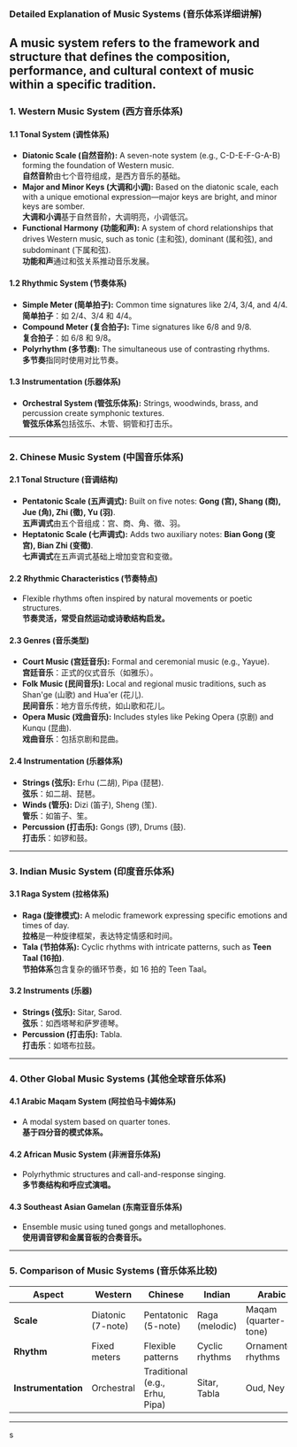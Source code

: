 ### **Detailed Explanation of Music Systems (音乐体系详细讲解)**

A **music system** refers to the framework and structure that defines the composition, performance, and cultural context of music within a specific tradition. 
---

### **1. Western Music System (西方音乐体系)**

#### **1.1 Tonal System (调性体系)**  
- **Diatonic Scale (自然音阶):** A seven-note system (e.g., C-D-E-F-G-A-B) forming the foundation of Western music.  
  **自然音阶**由七个音符组成，是西方音乐的基础。  
- **Major and Minor Keys (大调和小调):** Based on the diatonic scale, each with a unique emotional expression—major keys are bright, and minor keys are somber.  
  **大调和小调**基于自然音阶，大调明亮，小调低沉。  
- **Functional Harmony (功能和声):** A system of chord relationships that drives Western music, such as tonic (主和弦), dominant (属和弦), and subdominant (下属和弦).  
  **功能和声**通过和弦关系推动音乐发展。

#### **1.2 Rhythmic System (节奏体系)**  
- **Simple Meter (简单拍子):** Common time signatures like 2/4, 3/4, and 4/4.  
  **简单拍子**：如 2/4、3/4 和 4/4。  
- **Compound Meter (复合拍子):** Time signatures like 6/8 and 9/8.  
  **复合拍子**：如 6/8 和 9/8。  
- **Polyrhythm (多节奏):** The simultaneous use of contrasting rhythms.  
  **多节奏**指同时使用对比节奏。

#### **1.3 Instrumentation (乐器体系)**  
- **Orchestral System (管弦乐体系):** Strings, woodwinds, brass, and percussion create symphonic textures.  
  **管弦乐体系**包括弦乐、木管、铜管和打击乐。  

---

### **2. Chinese Music System (中国音乐体系)**

#### **2.1 Tonal Structure (音调结构)**  
- **Pentatonic Scale (五声调式):** Built on five notes: **Gong (宫), Shang (商), Jue (角), Zhi (徵), Yu (羽)**.  
  **五声调式**由五个音组成：宫、商、角、徵、羽。  
- **Heptatonic Scale (七声调式):** Adds two auxiliary notes: **Bian Gong (变宫), Bian Zhi (变徵)**.  
  **七声调式**在五声调式基础上增加变宫和变徵。  

#### **2.2 Rhythmic Characteristics (节奏特点)**  
- Flexible rhythms often inspired by natural movements or poetic structures.  
  **节奏灵活，常受自然运动或诗歌结构启发。**  

#### **2.3 Genres (音乐类型)**  
- **Court Music (宫廷音乐):** Formal and ceremonial music (e.g., Yayue).  
  **宫廷音乐**：正式的仪式音乐（如雅乐）。  
- **Folk Music (民间音乐):** Local and regional music traditions, such as Shan'ge (山歌) and Hua'er (花儿).  
  **民间音乐**：地方音乐传统，如山歌和花儿。  
- **Opera Music (戏曲音乐):** Includes styles like Peking Opera (京剧) and Kunqu (昆曲).  
  **戏曲音乐**：包括京剧和昆曲。  

#### **2.4 Instrumentation (乐器体系)**  
- **Strings (弦乐):** Erhu (二胡), Pipa (琵琶).  
  **弦乐**：如二胡、琵琶。  
- **Winds (管乐):** Dizi (笛子), Sheng (笙).  
  **管乐**：如笛子、笙。  
- **Percussion (打击乐):** Gongs (锣), Drums (鼓).  
  **打击乐**：如锣和鼓。  

---

### **3. Indian Music System (印度音乐体系)**

#### **3.1 Raga System (拉格体系)**  
- **Raga (旋律模式):** A melodic framework expressing specific emotions and times of day.  
  **拉格**是一种旋律框架，表达特定情感和时间。  
- **Tala (节拍体系):** Cyclic rhythms with intricate patterns, such as **Teen Taal (16拍)**.  
  **节拍体系**包含复杂的循环节奏，如 16 拍的 Teen Taal。  

#### **3.2 Instruments (乐器)**  
- **Strings (弦乐):** Sitar, Sarod.  
  **弦乐**：如西塔琴和萨罗德琴。  
- **Percussion (打击乐):** Tabla.  
  **打击乐**：如塔布拉鼓。  

---

### **4. Other Global Music Systems (其他全球音乐体系)**

#### **4.1 Arabic Maqam System (阿拉伯马卡姆体系)**  
- A modal system based on quarter tones.  
  **基于四分音的模式体系。**  

#### **4.2 African Music System (非洲音乐体系)**  
- Polyrhythmic structures and call-and-response singing.  
  **多节奏结构和呼应式演唱。**  

#### **4.3 Southeast Asian Gamelan (东南亚音乐体系)**  
- Ensemble music using tuned gongs and metallophones.  
  **使用调音锣和金属音板的合奏音乐。**  

---

### **5. Comparison of Music Systems (音乐体系比较)**

| **Aspect**             | **Western**        | **Chinese**         | **Indian**          | **Arabic**          |
|------------------------|-------------------|--------------------|--------------------|--------------------|
| **Scale**              | Diatonic (7-note)| Pentatonic (5-note)| Raga (melodic)     | Maqam (quarter-tone)|
| **Rhythm**             | Fixed meters      | Flexible patterns  | Cyclic rhythms     | Ornamented rhythms |
| **Instrumentation**    | Orchestral        | Traditional (e.g., Erhu, Pipa)| Sitar, Tabla      | Oud, Ney          |

---
s